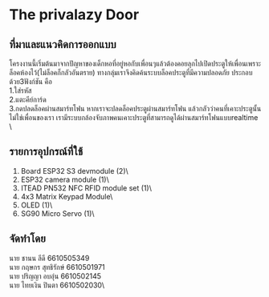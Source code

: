 # The privalazy Door

## ที่มาและแนวคิดการออกแบบ

โครงงานนี้เริ่มต้นมาจากปัญหาของเด็กหอที่อยู่หอกับเพื่อนๆแล้วต้องคอยลุกไปเปิดประตูให้เพื่อนเพราะล็อคห้องไว้(ไม่ล็อคก็กลัวอันตราย) ทางกลุ่มเราจึงคิดค้นระบบล็อคประตูที่มีความปลอดภัย ประกอบด้วย3ฟังก์ชัน คือ \
1.ใส่รหัส \
2.แตะคีย์การ์ด \
3.กดปลดล็อคผ่านสมาร์ทโฟน หากเราจะปลดล็อคประตูผ่านสมาร์ทโฟน แล้วกลัวว่าคนที่เคาะประตูนั้นไม่ใช่เพื่อนของเรา เรามีระบบกล้องจับภาพคนเคาะประตูที่สามารถดูได้ผ่านสมาร์ทโฟนแบบrealtime \

## **รายการอุปกรณ์ที่ใช้**
1. Board ESP32 S3 devmodule (2)\
2. ESP32 camera module (1)\
3. ITEAD PN532 NFC RFID module set (1)\
4. 4x3 Matrix Keypad Module\
5. OLED (1)\
6. SG90 Micro Servo (1)\


## จัดทำโดย 
นาย ชานน ลีดี 6610505349\
นาย กฤษกร สุทธิรักษ์ 6610501971\
นาย ปริญญา อบอุ่น 6610502145\
นาย ไทยเงิน ปินตา 6610502030\
